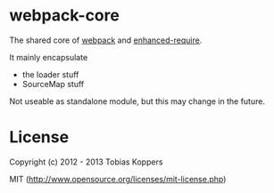 # webpack-core

The shared core of [webpack](https://github.com/webpack/webpack) and [enhanced-require](https://github.com/webpack/enhanced-require).

It mainly encapsulate

* the loader stuff
* SourceMap stuff

Not useable as standalone module, but this may change in the future.

# License

Copyright (c) 2012 - 2013 Tobias Koppers

MIT (http://www.opensource.org/licenses/mit-license.php)

